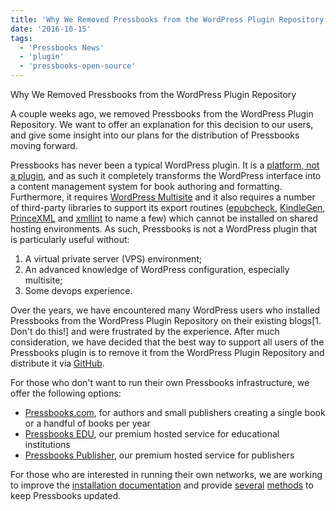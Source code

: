 ```yaml
---
title: 'Why We Removed Pressbooks from the WordPress Plugin Repository'
date: '2016-10-15'
tags:
  - 'Pressbooks News'
  - 'plugin'
  - 'pressbooks-open-source'
---
```


Why We Removed Pressbooks from the WordPress Plugin Repository

A couple weeks ago, we removed Pressbooks from the WordPress Plugin Repository. We want to
offer an explanation for this decision to our users, and give some insight into our plans
for the distribution of Pressbooks moving forward.

Pressbooks has never been a typical WordPress plugin. It is a
[platform, not a plugin](https://wordpress.org/support/topic/platform-not-plugin/), and as
such it completely transforms the WordPress interface into a content management system for
book authoring and formatting. Furthermore, it requires
[WordPress Multisite](https://codex.wordpress.org/Create_A_Network) and it also requires a
number of third-party libraries to support its export routines
([epubcheck](https://github.com/idpf/epubcheck),
[KindleGen](https://www.amazon.com/gp/feature.html?docId%3D1000765211),
[PrinceXML](http://www.princexml.com) and [xmllint](http://xmlsoft.org/xmllint.html) to
name a few) which cannot be installed on shared hosting environments. As such, Pressbooks
is not a WordPress plugin that is particularly useful without:

1. A virtual private server (VPS) environment;
2. An advanced knowledge of WordPress configuration, especially multisite;
3. Some devops experience.

Over the years, we have encountered many WordPress users who installed Pressbooks from the
WordPress Plugin Repository on their existing blogs[1. Don't do this!] and were frustrated
by the experience. After much consideration, we have decided that the best way to support
all users of the Pressbooks plugin is to remove it from the WordPress Plugin Repository
and distribute it via [GitHub](https://github.com/pressbooks/pressbooks/releases/).

For those who don't want to run their own Pressbooks infrastructure, we offer the
following options:

- [Pressbooks.com](https://pressbooks.com/), for authors and small publishers creating a
  single book or a handful of books per year
- [Pressbooks EDU](https://pressbooks.com/for-academia/), our premium hosted service for
  educational institutions
- [Pressbooks Publisher](https://pressbooks.com/for-publishers/), our premium hosted
  service for publishers

For those who are interested in running their own networks, we are working to improve the
[installation documentation](https://pressbooks.org/installation/) and provide
[several](https://github.com/pressbooks/pressbooks/issues/502) [methods](https://github.com/pressbooks/pressbooks/issues/502) to
keep Pressbooks updated.
